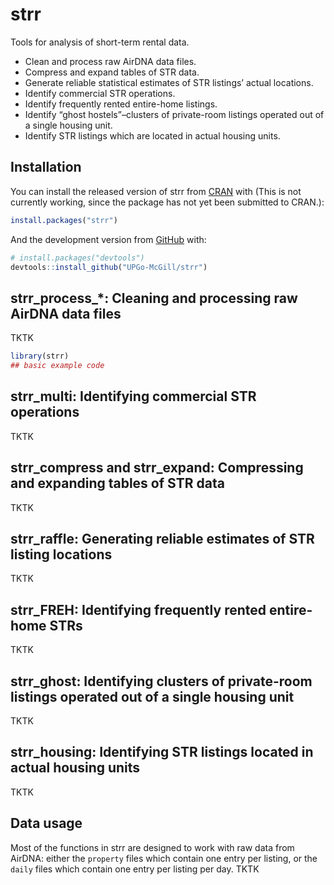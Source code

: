 
<!-- README.md is generated from README.Rmd. Please edit that file -->

# strr

<!-- badges: start -->

<!-- badges: end -->

Tools for analysis of short-term rental data.

  - Clean and process raw AirDNA data files.
  - Compress and expand tables of STR data.
  - Generate reliable statistical estimates of STR listings’ actual
    locations.
  - Identify commercial STR operations.
  - Identify frequently rented entire-home listings.
  - Identify “ghost hostels”–clusters of private-room listings operated
    out of a single housing unit.
  - Identify STR listings which are located in actual housing units.

## Installation

You can install the released version of strr from
[CRAN](https://CRAN.R-project.org) with (This is not currently working,
since the package has not yet been submitted to CRAN.):

``` r
install.packages("strr")
```

And the development version from [GitHub](https://github.com/) with:

``` r
# install.packages("devtools")
devtools::install_github("UPGo-McGill/strr")
```

## strr\_process\_\*: Cleaning and processing raw AirDNA data files

TKTK

``` r
library(strr)
## basic example code
```

## strr\_multi: Identifying commercial STR operations

TKTK

## strr\_compress and strr\_expand: Compressing and expanding tables of STR data

TKTK

## strr\_raffle: Generating reliable estimates of STR listing locations

TKTK

## strr\_FREH: Identifying frequently rented entire-home STRs

TKTK

## strr\_ghost: Identifying clusters of private-room listings operated out of a single housing unit

TKTK

## strr\_housing: Identifying STR listings located in actual housing units

TKTK

## Data usage

Most of the functions in strr are designed to work with raw data from
AirDNA: either the `property` files which contain one entry per listing,
or the `daily` files which contain one entry per listing per day. TKTK
